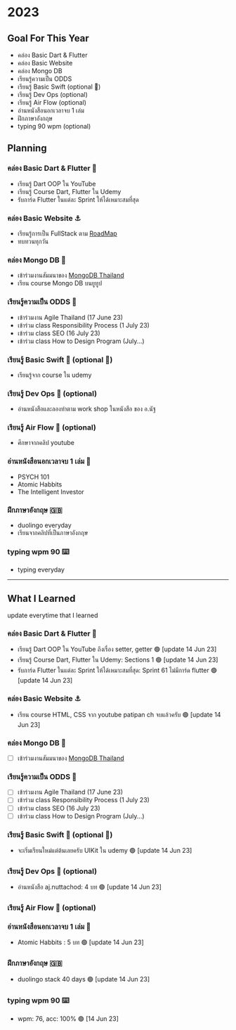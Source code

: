 # 2023

## Goal For This Year

- คล่อง Basic Dart & Flutter
- คล่อง Basic Website
- คล่อง Mongo DB
- เรียนรู้ความเป็น ODDS
- เรียนรู้ Basic Swift (optional 🥲)
- เรียนรู้ Dev Ops (optional)
- เรียนรู้ Air Flow (optional)
- อ่านหนังสือนอกเวลาจบ 1 เล่ม
- ฝึกภาษาอังกฤษ
- typing 90 wpm (optional)

## Planning

### คล่อง Basic Dart & Flutter 🚀
- เรียนรู้ Dart OOP ใน YouTube
- เรียนรู้ Course Dart, Flutter ใน Udemy
- รับการ์ด Flutter ในแต่ละ Sprint ให้ได้เหมาะสมที่สุด

### คล่อง Basic Website ⚓️
- เรียนรู้การเป็น FullStack ตาม [RoadMap](https://roadmap.sh/)
- ทบทวนทุกวัน

### คล่อง Mongo DB 🍃
- เข้าร่วมงานสัมมนาของ [MongoDB Thailand](https://events.mongodb.com/mongodb-local-bangkok?fbclid=IwAR0p_EWeYlW9ekJfwaoRoaza3QEY_ajOA84vEZnJ81WK9Uz9WrmObEZyDEk)
- เรียน course Mongo DB บนยูทูป

### เรียนรู้ความเป็น ODDS 🧭
- เข้าร่วมงาน Agile Thailand (17 June 23)
- เข้าร่วม class Responsibility Process (1 July 23)
- เข้าร่วม class SEO (16 July 23)
- เข้าร่วม class How to Design Program (July...)

### เรียนรู้ Basic Swift 💙 (optional 🥲)
- เรียนรู้จาก course ใน udemy


### เรียนรู้ Dev Ops 🔑 (optional)
- อ่านหนังสือและลองทำตาม work shop ในหนังสือ ของ อ.นัฐ


### เรียนรู้ Air Flow 🎈 (optional)
- ศึกษาจากคลิป youtube


### อ่านหนังสือนอกเวลาจบ 1 เล่ม 📕
- PSYCH 101
- Atomic Habbits
- The Intelligent Investor

### ฝึกภาษาอังกฤษ 🇬🇧
- duolingo everyday
- เรียนจากคลิปที่เป็นภาษาอังกฤษ

### typing wpm 90 ⌨️
- typing everyday

---

## What I Learned 
update everytime that I learned

### คล่อง Basic Dart & Flutter 🚀
- เรียนรู้ Dart OOP ใน YouTube ถึงเรื่อง setter, getter 🟢 [update 14 Jun 23]
- เรียนรู้ Course Dart, Flutter ใน Udemy: Sections 1 🟢 [update 14 Jun 23]
- รับการ์ด Flutter ในแต่ละ Sprint ให้ได้เหมาะสมที่สุด: Sprint 61 ไม่มีการ์ด flutter 🟢 [update 14 Jun 23]

### คล่อง Basic Website ⚓️
- เรียน course HTML, CSS จาก youtube patipan ch จบแล้วครับ 🟢 [update 14 Jun 23]

### คล่อง Mongo DB 🍃
- [ ] เข้าร่วมงานสัมมนาของ [MongoDB Thailand](https://events.mongodb.com/mongodb-local-bangkok?fbclid=IwAR0p_EWeYlW9ekJfwaoRoaza3QEY_ajOA84vEZnJ81WK9Uz9WrmObEZyDEk)

### เรียนรู้ความเป็น ODDS 🧭
- [ ] เข้าร่วมงาน Agile Thailand (17 June 23) 
- [ ] เข้าร่วม class Responsibility Process (1 July 23) 
- [ ] เข้าร่วม class SEO (16 July 23)
- [ ] เข้าร่วม class How to Design Program (July...)

### เรียนรู้ Basic Swift 💙 (optional 🥲)
- จะเริ่มเรียนใหม่แต่ต้นเลยครับ UIKit ใน udemy 🟢 [update 14 Jun 23]


### เรียนรู้ Dev Ops 🔑 (optional)
- อ่านหนังสือ aj.nuttachod: 4 บท 🟢 [update 14 Jun 23]


### เรียนรู้ Air Flow 🎈 (optional)


### อ่านหนังสือนอกเวลาจบ 1 เล่ม 📕
- Atomic Habbits : 5 บท 🟢 [update 14 Jun 23] 

### ฝึกภาษาอังกฤษ 🇬🇧
- duolingo stack 40 days 🟢 [update 14 Jun 23]

### typing wpm 90 ⌨️
- wpm: 76, acc: 100% 🟢 [14 Jun 23]

